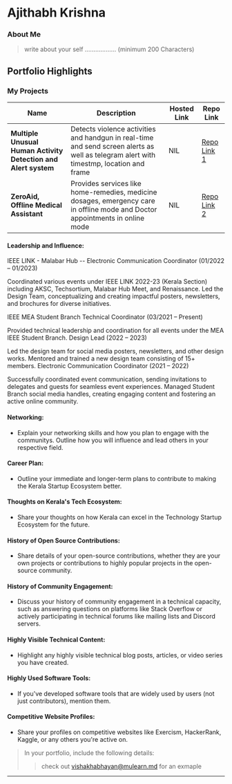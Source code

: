# Ajithabh Krishna

### About Me

> write about your self .................. (minimum 200 Characters)


## Portfolio Highlights

### My Projects

| Name                | Description                                                               | Hosted Link                              | Repo Link                                                      |
|---------------------|---------------------------------------------------------------------------|------------------------------------------|----------------------------------------------------------------|
| **Multiple Unusual Human Activity Detection and Alert system**  | Detects violence activities and handgun in real-time and send screen alerts as well as telegram alert with timestmp, location and frame                                              | NIL   | [Repo Link 1](https://github.com/ajithabhk/finalproject)             |
| **ZeroAid, Offline Medical Assistant**  | Provides services like home-remedies, medicine dosages, emergency care in offline mode and Doctor appointments in online mode                                             | NIL    | [Repo Link 2](https://github.com/ajithabhk/ZeroAid)             |

#### Leadership and Influence:

IEEE LINK - Malabar Hub
-- Electronic Communication Coordinator (01/2022 – 01/2023)

Coordinated various events under IEEE LINK 2022-23 (Kerala Section) including AKSC, Techsortium, Malabar Hub Meet, and Renaissance.
Led the Design Team, conceptualizing and creating impactful posters, newsletters, and brochures for diverse initiatives.

IEEE MEA Student Branch
Technical Coordinator (03/2021 – Present)

Provided technical leadership and coordination for all events under the MEA IEEE Student Branch.
Design Lead (2022 – 2023)

Led the design team for social media posters, newsletters, and other design works.
Mentored and trained a new design team consisting of 15+ members.
Electronic Communication Coordinator (2021 – 2022)

Successfully coordinated event communication, sending invitations to delegates and guests for seamless event experiences.
Managed Student Branch social media handles, creating engaging content and fostering an active online community.

#### Networking:

- Explain your networking skills and how you plan to engage with the communitys. Outline how you will influence and lead others in your respective field.

#### Career Plan:

- Outline your immediate and longer-term plans to contribute to making the Kerala Startup Ecosystem better.

#### Thoughts on Kerala's Tech Ecosystem:

- Share your thoughts on how Kerala can excel in the Technology Startup Ecosystem for the future.

#### History of Open Source Contributions:

- Share details of your open-source contributions, whether they are your own projects or contributions to highly popular projects in the open-source community.

#### History of Community Engagement:

-  Discuss your history of community engagement in a technical capacity, such as answering questions on platforms like Stack Overflow or actively participating in technical forums like mailing lists and Discord servers.

#### Highly Visible Technical Content:

- Highlight any highly visible technical blog posts, articles, or video series you have created.

#### Highly Used Software Tools:

- If you've developed software tools that are widely used by users (not just contributors), mention them.

#### Competitive Website Profiles:

- Share your profiles on competitive websites like Exercism, HackerRank, Kaggle, or any others you're active on.



> In your portfolio, include the following details:
>> check out [vishakhabhayan@mulearn.md](./profiles/vishakhabhayan@mulearn.md) for an exmaple

---

